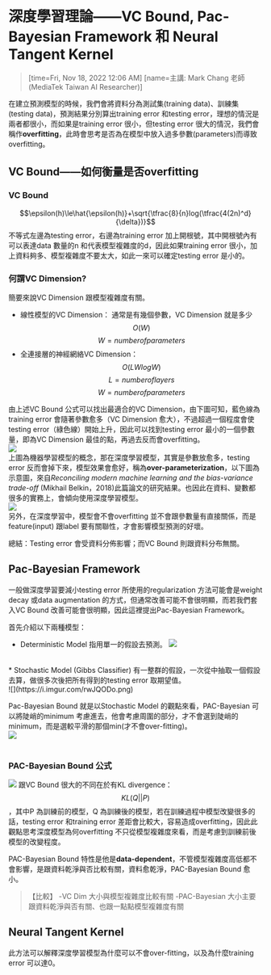 # 深度學習理論——VC Bound, Pac-Bayesian Framework 和 Neural Tangent Kernel
> [time=Fri, Nov 18, 2022 12:06 AM]
> [name=主講: Mark Chang 老師 (MediaTek Taiwan AI Researcher)]

在建立預測模型的時候，我們會將資料分為測試集(training data)、訓練集(testing data)，預測結果分別算出training error 和testing error，理想的情況是兩者都很小，而如果是training error 很小，但testing error 很大的情況，我們會稱作**overfitting**，此時會思考是否為在模型中放入過多參數(parameters)而導致overfitting。
<br>
## VC Bound——如何衡量是否overfitting

### VC Bound
$$\epsilon(h)\le\hat{\epsilon(h)}+\sqrt{\tfrac{8}{n}log(\tfrac{4(2n)^d}{\delta})}$$
不等式左邊為testing error，右邊為training error 加上開根號，其中開根號內有可以表達data 數量的n 和代表模型複雜度的d，因此如果training error 很小，加上資料夠多、模型複雜度不要太大，如此一來可以確定testing error 是小的。

### 何謂VC Dimension?
簡要來說VC Dimension 跟模型複雜度有關。
* 線性模型的VC Dimension：
通常是有幾個參數，VC Dimension 就是多少
$$O(W)$$$$W = number of parameters$$
* 全連接層的神經網絡VC Dimension：
$$O(LW log W)$$$$L = number of layers$$$$W = number of parameters$$

由上述VC Bound 公式可以找出最適合的VC Dimension，由下圖可知，藍色線為training error 會隨著參數愈多（VC Dimension 愈大），不過超過一個程度會使testing error（綠色線）開始上升，因此可以找到testing error 最小的一個參數量，即為VC Dimension 最佳的點，再過去反而會overfitting。
<br>
![](https://i.imgur.com/E2XGdx6.png)
<br>
上圖為機器學習模型的概念，那在深度學習模型，其實是參數放愈多，testing error 反而會掉下來，模型效果會愈好，稱為**over-parameterization**，以下圖為示意圖，來自*Reconciling modern machine learning and the bias-variance trade-off* (Mikhail Belkin，2018)此篇論文的研究結果。也因此在資料、變數都很多的實務上，會傾向使用深度學習模型。
<br>
![](https://i.imgur.com/cQDGcSP.png)
<br>
另外，在深度學習中，模型會不會overfitting 並不會跟參數量有直接關係，而是feature(input) 跟label 要有關聯性，才會影響模型預測的好壞。

總結：Testing error 會受資料分佈影響；而VC Bound 則跟資料分布無關。
<br>

## Pac-Bayesian Framework

 一般做深度學習要減小testing error 所使用的regularization 方法可能會是weight decay 或data augmentation 的方式，但通常改善可能不會很明顯，而若我們套入VC Bound 改善可能會很明顯，因此這裡提出Pac-Bayesian Framework。



首先介紹以下兩種模型：
* Deterministic Model
指用單一的假設去預測。
![](https://i.imgur.com/zH1Ok9Q.png)
<br>
* Stochastic Model (Gibbs Classifier)
有一整群的假設，一次從中抽取一個假設去算，做很多次後把所有得到的testing error 取期望值。
<br>
![](https://i.imgur.com/rwJQODo.png)
<br>

Pac-Bayesian Bound 就是以Stochastic Model 的觀點來看，PAC-Bayesian 可以將陡峭的minimum 考慮進去，他會考慮周圍的部分，才不會選到陡峭的minimum，而是選較平滑的那個min(才不會over-fitting)。
<br>
![](https://i.imgur.com/WZ7mybq.png)
<br>
<br>
### PAC-Bayesian Bound 公式
![](https://i.imgur.com/x7wZFxK.png)
跟VC Bound 很大的不同在於有KL divergence： $$KL(Q||P)$$ ，其中P 為訓練前的模型，Q 為訓練後的模型，若在訓練過程中模型改變很多的話，testing error 和training error 差距會比較大，容易造成overfitting，因此此觀點思考深度模型為何overfitting 不只從模型複雜度來看，而是考慮到訓練前後模型的改變程度。

PAC-Bayesian Bound 特性是他是**data-dependent**，不管模型複雜度高低都不會影響，是跟資料乾淨與否比較有關，資料愈乾淨，PAC-Bayesian Bound 愈小。
> 【比較】
> -VC Dim 大小與模型複雜度比較有關
> -PAC-Bayesian 大小主要跟資料乾淨與否有關、也跟一點點模型複雜度有關

## Neural Tangent Kernel
此方法可以解釋深度學習模型為什麼可以不會over-fitting，以及為什麼training error 可以達0。


